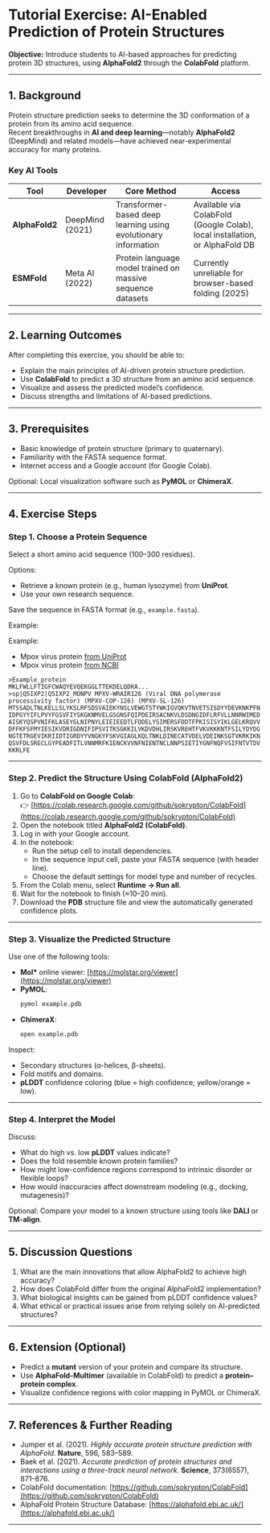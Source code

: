 # Tutorial Exercise: AI-Enabled Prediction of Protein Structures

**Objective:** Introduce students to AI-based approaches for predicting protein 3D structures, using **AlphaFold2** through the **ColabFold** platform.

---

## 1. Background

Protein structure prediction seeks to determine the 3D conformation of a protein from its amino acid sequence.  
Recent breakthroughs in **AI and deep learning**—notably **AlphaFold2** (DeepMind) and related models—have achieved near-experimental accuracy for many proteins.

### Key AI Tools

| Tool | Developer | Core Method | Access |
|------|------------|-------------|--------|
| **AlphaFold2** | DeepMind (2021) | Transformer-based deep learning using evolutionary information | Available via ColabFold (Google Colab), local installation, or AlphaFold DB |
| **ESMFold** | Meta AI (2022) | Protein language model trained on massive sequence datasets | Currently unreliable for browser-based folding (2025) |

---

## 2. Learning Outcomes

After completing this exercise, you should be able to:

- Explain the main principles of AI-driven protein structure prediction.  
- Use **ColabFold** to predict a 3D structure from an amino acid sequence.  
- Visualize and assess the predicted model’s confidence.  
- Discuss strengths and limitations of AI-based predictions.

---

## 3. Prerequisites

- Basic knowledge of protein structure (primary to quaternary).  
- Familiarity with the FASTA sequence format.  
- Internet access and a Google account (for Google Colab).  

Optional: Local visualization software such as **PyMOL** or **ChimeraX**.

---

## 4. Exercise Steps

### Step 1. Choose a Protein Sequence

Select a short amino acid sequence (100–300 residues).

Options:
- Retrieve a known protein (e.g., human lysozyme) from **UniProt**.  
- Use your own research sequence.

Save the sequence in FASTA format (e.g., `example.fasta`).

Example:


Example:

- Mpox virus protein [from UniProt](https://www.uniprot.org/uniprotkb/Q5IXP2/)
- Mpox virus protein [from NCBI](https://www.ncbi.nlm.nih.gov/protein/Q5IXP2)

```
>Example_protein
MKLFWLLFTIGFCWAQYEVQEKGGLTTEKDELQDKA...
>sp|Q5IXP2|Q5IXP2_MONPV MPXV-WRAIR126 (Viral DNA polymerase processivity factor) (MPXV-COP-126) (MPXV-SL-126)
MTSSADLTNLKELLSLYKSLRFSDSVAIEKYNSLVEWGTSTYWKIGVQKVTNVETSISDYYDEVKNKPFN
IDPGYYIFLPVYFGSVFIYSKGKNMVELGSGNSFQIPDEIRSACNKVLDSDNGIDFLRFVLLNNRWIMED
AISKYQSPVNIFKLASEYGLNIPNYLEIEIEEDTLFDDELYSIMERSFDDTFPKISISYIKLGELKRQVV
DFFKFSFMYIESIKVDRIGDNIFIPSVITKSGKKILVKDVDHLIRSKVREHTFVKVKKKNTFSILYDYDG
NGTETRGEVIKRIIDTIGRDYYVNGKYFSKVGIAGLKQLTNKLDINECATVDELVDEINKSGTVKRKIKN
QSVFDLSRECLGYPEADFITLVNNMRFKIENCKVVNFNIENTNCLNNPSIETIYGNFNQFVSIFNTVTDV
KKRLFE
```

---

### Step 2. Predict the Structure Using ColabFold (AlphaFold2)

1. Go to **ColabFold on Google Colab**:  
   👉 [https://colab.research.google.com/github/sokrypton/ColabFold](https://colab.research.google.com/github/sokrypton/ColabFold)
2. Open the notebook titled **AlphaFold2 (ColabFold)**.  
3. Log in with your Google account.  
4. In the notebook:
   - Run the setup cell to install dependencies.  
   - In the sequence input cell, paste your FASTA sequence (with header line).  
   - Choose the default settings for model type and number of recycles.  
5. From the Colab menu, select **Runtime → Run all**.  
6. Wait for the notebook to finish (≈10–20 min).  
7. Download the **PDB** structure file and view the automatically generated confidence plots.

---

### Step 3. Visualize the Predicted Structure

Use one of the following tools:

- **Mol\*** online viewer: [https://molstar.org/viewer](https://molstar.org/viewer)  
- **PyMOL**:  
  ```bash
  pymol example.pdb
  ```
- **ChimeraX**:  
  ```bash
  open example.pdb
  ```

Inspect:
- Secondary structures (α-helices, β-sheets).  
- Fold motifs and domains.  
- **pLDDT** confidence coloring (blue = high confidence; yellow/orange = low).

---

### Step 4. Interpret the Model

Discuss:
- What do high vs. low **pLDDT** values indicate?  
- Does the fold resemble known protein families?  
- How might low-confidence regions correspond to intrinsic disorder or flexible loops?  
- How would inaccuracies affect downstream modeling (e.g., docking, mutagenesis)?

Optional: Compare your model to a known structure using tools like **DALI** or **TM-align**.

---

## 5. Discussion Questions

1. What are the main innovations that allow AlphaFold2 to achieve high accuracy?  
2. How does ColabFold differ from the original AlphaFold2 implementation?  
3. What biological insights can be gained from pLDDT confidence values?  
4. What ethical or practical issues arise from relying solely on AI-predicted structures?

---

## 6. Extension (Optional)

- Predict a **mutant** version of your protein and compare its structure.  
- Use **AlphaFold-Multimer** (available in ColabFold) to predict a **protein–protein complex**.  
- Visualize confidence regions with color mapping in PyMOL or ChimeraX.

---

## 7. References & Further Reading

- Jumper et al. (2021). *Highly accurate protein structure prediction with AlphaFold.* **Nature**, 596, 583–589.  
- Baek et al. (2021). *Accurate prediction of protein structures and interactions using a three-track neural network.* **Science**, 373(6557), 871–876.  
- ColabFold documentation: [https://github.com/sokrypton/ColabFold](https://github.com/sokrypton/ColabFold)  
- AlphaFold Protein Structure Database: [https://alphafold.ebi.ac.uk/](https://alphafold.ebi.ac.uk/)

---
